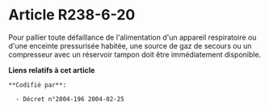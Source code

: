 # Article R238-6-20

Pour pallier toute défaillance de l'alimentation d'un appareil respiratoire ou d'une enceinte pressurisée habitée, une source
de gaz de secours ou un compresseur avec un réservoir tampon doit être immédiatement disponible.

**Liens relatifs à cet article**

	**Codifié par**:

	  - Décret n°2004-196 2004-02-25
